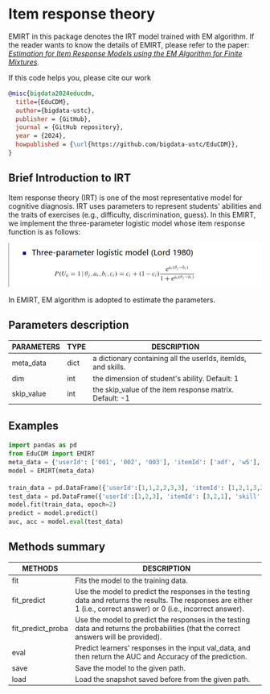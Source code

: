 # Item response theory

EMIRT in this package denotes the IRT model trained with EM algorithm. If the reader wants to know the details of EMIRT, please refer to the paper: *[Estimation for Item Response Models using the EM Algorithm for Finite Mixtures](https://files.eric.ed.gov/fulltext/ED405356.pdf)*.

If this code helps you, please cite our work

```bibtex
@misc{bigdata2024educdm,
  title={EduCDM},
  author={bigdata-ustc},
  publisher = {GitHub},
  journal = {GitHub repository},
  year = {2024},
  howpublished = {\url{https://github.com/bigdata-ustc/EduCDM}},
}
```

## Brief Introduction to IRT

Item response theory (IRT) is one of the most representative model for cognitive diagnosis. IRT uses parameters to represent students' abilities and the traits of exercises (e.g., difficulty, discrimination, guess). In this EMIRT, we implement the three-parameter logistic model whose item response function is as follows:

![model](_static\IRT\EMIRT\emirt4.png "Magic Gardens")

In EMIRT, EM algorithm is adopted to estimate the parameters.



## Parameters description

| PARAMETERS | TYPE | DESCRIPTION                              |
| ---------- | ---- | ---------------------------------------- |
| meta_data  | dict | a  dictionary containing all the userIds, itemIds, and skills. |
| dim        | int  | the  dimension of student's ability. Default: 1 |
| skip_value | int  | the skip_value of the item response matrix. Default: -1 |

## Examples

```python
import pandas as pd
from EduCDM import EMIRT
meta_data = {'userId': ['001', '002', '003'], 'itemId': ['adf', 'w5'], 'skill': ['skill1', 'skill2', 'skill3', 'skill4']}
model = EMIRT(meta_data)

train_data = pd.DataFrame({'userId':[1,1,2,2,3,3], 'itemId': [1,2,1,3,2,3], 'skill': ["[1]", "[1,3]", "[1]", "[1,2,3]", "[1,3]", "[1,2,3]"], 'response': [1,1,0,1,1,0]})
test_data = pd.DataFrame({'userId':[1,2,3], 'itemId': [3,2,1], 'skill': ["[1,2,3]", "[1,3]", "[1]"], 'response': [1,1,0]})
model.fit(train_data, epoch=2)
predict = model.predict()
auc, acc = model.eval(test_data)
```

## Methods summary

| METHODS           | DESCRIPTION                              |
| ----------------- | ---------------------------------------- |
| fit               | Fits  the model to the training data.    |
| fit_predict       | Use  the model to predict the responses in the testing data and returns the  results. The responses are either 1 (i.e., correct answer) or 0 (i.e.,  incorrect answer). |
| fit_predict_proba | Use  the model to predict the responses in the testing data and returns the  probabilities (that the correct answers will be provided). |
| eval | Predict learners' responses in the input val_data, and then return the AUC and Accuracy of the prediction. |
| save | Save the model to the given path. |
| load | Load the snapshot saved before from the given path. |
